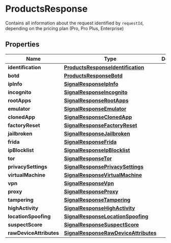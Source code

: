 

# ProductsResponse

Contains all information about the request identified by `requestId`, depending on the pricing plan (Pro, Pro Plus, Enterprise)

## Properties

| Name | Type | Description | Notes |
|------------ | ------------- | ------------- | -------------|
|**identification** | [**ProductsResponseIdentification**](ProductsResponseIdentification.md) |  |  [optional] |
|**botd** | [**ProductsResponseBotd**](ProductsResponseBotd.md) |  |  [optional] |
|**ipInfo** | [**SignalResponseIpInfo**](SignalResponseIpInfo.md) |  |  [optional] |
|**incognito** | [**SignalResponseIncognito**](SignalResponseIncognito.md) |  |  [optional] |
|**rootApps** | [**SignalResponseRootApps**](SignalResponseRootApps.md) |  |  [optional] |
|**emulator** | [**SignalResponseEmulator**](SignalResponseEmulator.md) |  |  [optional] |
|**clonedApp** | [**SignalResponseClonedApp**](SignalResponseClonedApp.md) |  |  [optional] |
|**factoryReset** | [**SignalResponseFactoryReset**](SignalResponseFactoryReset.md) |  |  [optional] |
|**jailbroken** | [**SignalResponseJailbroken**](SignalResponseJailbroken.md) |  |  [optional] |
|**frida** | [**SignalResponseFrida**](SignalResponseFrida.md) |  |  [optional] |
|**ipBlocklist** | [**SignalResponseIpBlocklist**](SignalResponseIpBlocklist.md) |  |  [optional] |
|**tor** | [**SignalResponseTor**](SignalResponseTor.md) |  |  [optional] |
|**privacySettings** | [**SignalResponsePrivacySettings**](SignalResponsePrivacySettings.md) |  |  [optional] |
|**virtualMachine** | [**SignalResponseVirtualMachine**](SignalResponseVirtualMachine.md) |  |  [optional] |
|**vpn** | [**SignalResponseVpn**](SignalResponseVpn.md) |  |  [optional] |
|**proxy** | [**SignalResponseProxy**](SignalResponseProxy.md) |  |  [optional] |
|**tampering** | [**SignalResponseTampering**](SignalResponseTampering.md) |  |  [optional] |
|**highActivity** | [**SignalResponseHighActivity**](SignalResponseHighActivity.md) |  |  [optional] |
|**locationSpoofing** | [**SignalResponseLocationSpoofing**](SignalResponseLocationSpoofing.md) |  |  [optional] |
|**suspectScore** | [**SignalResponseSuspectScore**](SignalResponseSuspectScore.md) |  |  [optional] |
|**rawDeviceAttributes** | [**SignalResponseRawDeviceAttributes**](SignalResponseRawDeviceAttributes.md) |  |  [optional] |



